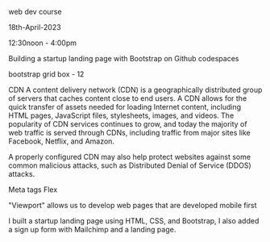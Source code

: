 web dev course

18th-April-2023

12:30noon - 4:00pm

Building a startup landing page with Bootstrap on Github codespaces

bootstrap grid box - 12

CDN 
A content delivery network (CDN) is a geographically distributed group of servers that caches content close to end users. A CDN allows for the quick transfer of assets needed for loading Internet content, including HTML pages, JavaScript files, stylesheets, images, and videos. The popularity of CDN services continues to grow, and today the majority of web traffic is served through CDNs, including traffic from major sites like Facebook, Netflix, and Amazon.

A properly configured CDN may also help protect websites against some common malicious attacks, such as Distributed Denial of Service (DDOS) attacks.

Meta tags
Flex

"Viewport" allows us to develop web pages that are developed mobile first

I built a startup landing page using HTML, CSS, and Bootstrap, I also added a sign up form with Mailchimp and a landing page.
